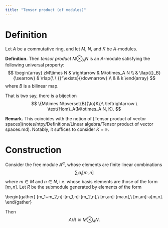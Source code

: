 ```yaml
---
title: "Tensor product (of modules)"
---
```


# Definition
Let $A$ be a commutative ring, and let $M$, $N$, and $K$ be $A$-modules. 

**Definition.** Then *tensor product* $M\otimes_A N$ is an $A$-module satisfying the following universal property: 
$$
\begin{array}
zM\times N & \rightarrow & M\otimes_A N \\
& \llap{{}_B}{\searrow} & \rlap{\ \ {}^\exists}{\downarrow} \\
& & k
\end{array}
$$
where $B$ is a bilinear map.

That is two say, there is a bijection
$$
\{M\times N\overset{B}{\to}K\}\ \leftrightarrow \ \text{Hom}_A(M\otimes_A N, K).
$$

**Remark.** This coincides with the notion of [Tensor product of vector spaces](notes/ntpy/Definitions/Linear algebra/Tensor product of vector spaces.md). Notably, it suffices to consider $K=\mathbb{F}$.

# Construction
Consider the free module $A^\alpha$, whose elements are finite linear combinations $$\sum_i a_i [m,n]$$ where $m\in M$ and $n\in N$, i.e. whose basis elements are those of the form $[m,n]$. Let $R$ be the submodule generated by elements of the form 

\begin{gather}
[m_1+m_2,n]-[m_1,n]-[m_2,n],\\
[m,an]-[ma,n],\\
[m,an]-a[m,n].
\end{gather}

Then $$ A/R\cong M\otimes_A N. $$